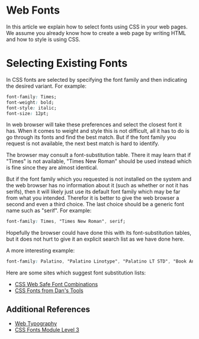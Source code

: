 # Web Fonts

In this article we explain how to select fonts using CSS in your web pages.
We assume you already know how to create a web page by writing HTML and
how to style is using CSS.

# Selecting Existing Fonts

In CSS fonts are selected by specifying the font family and then indicating
the desired variant. For example:

```css
font-family: Times;
font-weight: bold;
font-style: italic;
font-size: 12pt;
```

In web browser will take these preferences and select the closest font it has.
When it comes to weight and style this is not difficult, all it has to do
is go through its fonts and find the best match. But if the font family you
request is not available, the next best match is hard to identify.

The browser may consult a font-substitution table. There it may learn that
if "Times" is not available, "Times New Roman" should be used instead which
is fine since they are almost identical.

But if the font family which you requested is not installed on the system
and the web browser has no information about it (such as whether or not
it has serifs), then it will likely just use its default font family which
may be far from what you intended. Therefor it is better to give the web
browser a second and even a third choice. The last choice should be a 
generic font name such as "serif". For example:

```css
font-family: Times, "Times New Roman", serif;
```

Hopefully the browser could have done this with its font-substitution tables,
but it does not hurt to give it an explicit search list as we have done here.

A more interesting example:

```css
font-family: Palatino, "Palatino Linotype", "Palatino LT STD", "Book Antiqua", Georgia, serif;
```

Here are some sites which suggest font substitution lists:

* [CSS Web Safe Font Combinations](https://www.w3schools.com/cssref/css_websafe_fonts.asp)
* [CSS Fonts from Dan's Tools](https://www.cssfontstack.com)

## Additional References
* [Web Typography](https://en.wikipedia.org/wiki/Web_typography)
* [CSS Fonts Module Level 3](https://www.w3.org/TR/2018/REC-css-fonts-3-20180920/)


